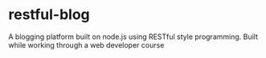 # restful-blog
A blogging platform built on node.js using RESTful style programming.
Built while working through a web developer course
